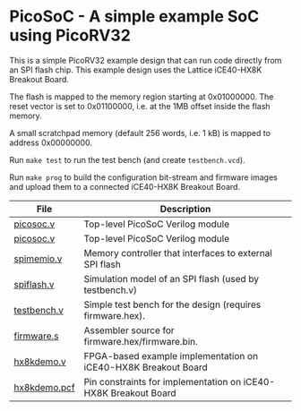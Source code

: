 
PicoSoC - A simple example SoC using PicoRV32
=============================================

This is a simple PicoRV32 example design that can run code directly from an SPI
flash chip. This example design uses the Lattice iCE40-HX8K Breakout Board.

The flash is mapped to the memory region starting at 0x01000000. The reset
vector is set to 0x01100000, i.e. at the 1MB offset inside the flash memory.

A small scratchpad memory (default 256 words, i.e. 1 kB) is mapped to address
0x00000000.

Run `make test` to run the test bench (and create `testbench.vcd`).

Run `make prog` to build the configuration bit-stream and firmware images
and upload them to a connected iCE40-HX8K Breakout Board.

| File                          | Description                                                     |
| ----------------------------- | --------------------------------------------------------------- |
| [picosoc.v](picosoc.v)        | Top-level PicoSoC Verilog module                                |
| [picosoc.v](picosoc.v)        | Top-level PicoSoC Verilog module                                |
| [spimemio.v](spimemio.v)      | Memory controller that interfaces to external SPI flash         |
| [spiflash.v](spiflash.v)      | Simulation model of an SPI flash (used by testbench.v)          |
| [testbench.v](testbench.v)    | Simple test bench for the design (requires firmware.hex).       |
| [firmware.s](firmware.s)      | Assembler source for firmware.hex/firmware.bin.                 |
| [hx8kdemo.v](hx8kdemo.v)      | FPGA-based example implementation on iCE40-HX8K Breakout Board  |
| [hx8kdemo.pcf](hx8kdemo.pcf)  | Pin constraints for implementation on iCE40-HX8K Breakout Board |


